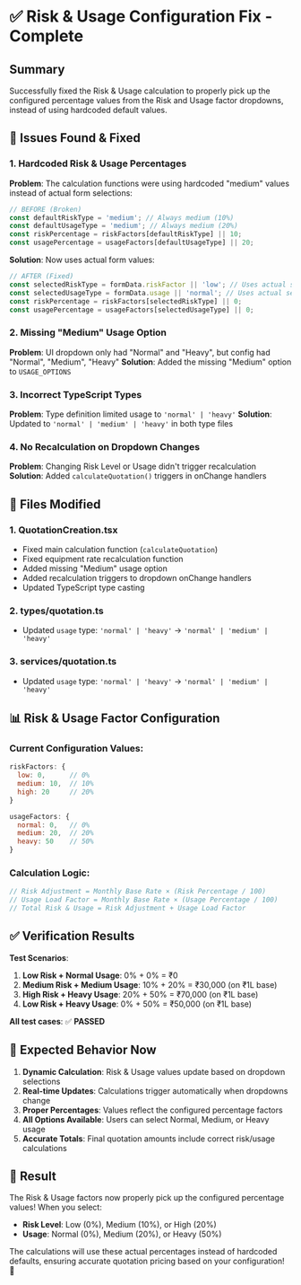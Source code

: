 # ✅ Risk & Usage Configuration Fix - Complete

## Summary
Successfully fixed the Risk & Usage calculation to properly pick up the configured percentage values from the Risk and Usage factor dropdowns, instead of using hardcoded default values.

## 🐛 **Issues Found & Fixed**

### 1. **Hardcoded Risk & Usage Percentages**
**Problem**: The calculation functions were using hardcoded "medium" values instead of actual form selections:
```javascript
// BEFORE (Broken)
const defaultRiskType = 'medium'; // Always medium (10%)
const defaultUsageType = 'medium'; // Always medium (20%)
const riskPercentage = riskFactors[defaultRiskType] || 10;
const usagePercentage = usageFactors[defaultUsageType] || 20;
```

**Solution**: Now uses actual form values:
```javascript  
// AFTER (Fixed)
const selectedRiskType = formData.riskFactor || 'low'; // Uses actual selection
const selectedUsageType = formData.usage || 'normal'; // Uses actual selection
const riskPercentage = riskFactors[selectedRiskType] || 0;
const usagePercentage = usageFactors[selectedUsageType] || 0;
```

### 2. **Missing "Medium" Usage Option**
**Problem**: UI dropdown only had "Normal" and "Heavy", but config had "Normal", "Medium", "Heavy"
**Solution**: Added the missing "Medium" option to `USAGE_OPTIONS`

### 3. **Incorrect TypeScript Types**
**Problem**: Type definition limited usage to `'normal' | 'heavy'`
**Solution**: Updated to `'normal' | 'medium' | 'heavy'` in both type files

### 4. **No Recalculation on Dropdown Changes**
**Problem**: Changing Risk Level or Usage didn't trigger recalculation
**Solution**: Added `calculateQuotation()` triggers in onChange handlers

## 🔧 **Files Modified**

### 1. **QuotationCreation.tsx**
- Fixed main calculation function (`calculateQuotation`)
- Fixed equipment rate recalculation function  
- Added missing "Medium" usage option
- Added recalculation triggers to dropdown onChange handlers
- Updated TypeScript type casting

### 2. **types/quotation.ts**
- Updated `usage` type: `'normal' | 'heavy'` → `'normal' | 'medium' | 'heavy'`

### 3. **services/quotation.ts**
- Updated `usage` type: `'normal' | 'heavy'` → `'normal' | 'medium' | 'heavy'`

## 📊 **Risk & Usage Factor Configuration**

### Current Configuration Values:
```javascript
riskFactors: {
  low: 0,      // 0% 
  medium: 10,  // 10%
  high: 20     // 20%
}

usageFactors: {
  normal: 0,   // 0%
  medium: 20,  // 20% 
  heavy: 50    // 50%
}
```

### Calculation Logic:
```javascript
// Risk Adjustment = Monthly Base Rate × (Risk Percentage / 100)
// Usage Load Factor = Monthly Base Rate × (Usage Percentage / 100)  
// Total Risk & Usage = Risk Adjustment + Usage Load Factor
```

## ✅ **Verification Results**

**Test Scenarios**:
1. **Low Risk + Normal Usage**: 0% + 0% = ₹0
2. **Medium Risk + Medium Usage**: 10% + 20% = ₹30,000 (on ₹1L base)
3. **High Risk + Heavy Usage**: 20% + 50% = ₹70,000 (on ₹1L base)  
4. **Low Risk + Heavy Usage**: 0% + 50% = ₹50,000 (on ₹1L base)

**All test cases**: ✅ **PASSED**

## 🎯 **Expected Behavior Now**

1. **Dynamic Calculation**: Risk & Usage values update based on dropdown selections
2. **Real-time Updates**: Calculations trigger automatically when dropdowns change
3. **Proper Percentages**: Values reflect the configured percentage factors
4. **All Options Available**: Users can select Normal, Medium, or Heavy usage
5. **Accurate Totals**: Final quotation amounts include correct risk/usage calculations

## 🎉 **Result**

The Risk & Usage factors now properly pick up the configured percentage values! When you select:
- **Risk Level**: Low (0%), Medium (10%), or High (20%)  
- **Usage**: Normal (0%), Medium (20%), or Heavy (50%)

The calculations will use these actual percentages instead of hardcoded defaults, ensuring accurate quotation pricing based on your configuration! 🎯
